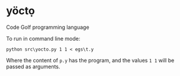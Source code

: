 # yöctọ
Code Golf programming language

To run in command line mode:

`python src\yocto.py 1 1 < egs\t.y`

Where the content of `p.y` has the program, and the values `1 1` will be passed as arguments.
